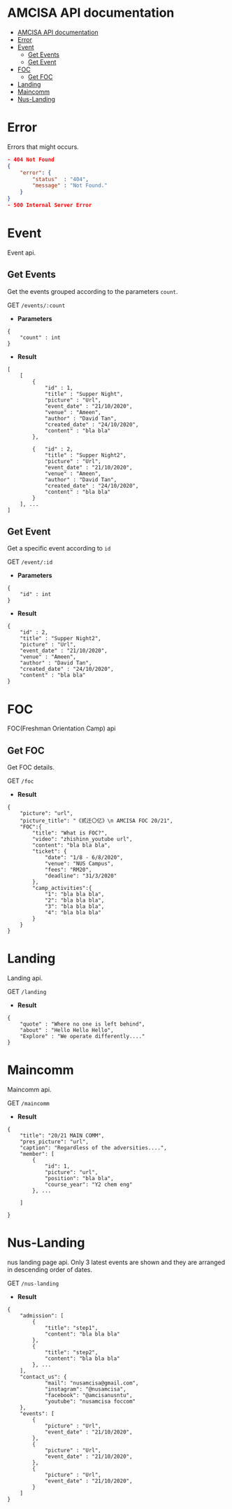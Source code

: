 # AMCISA API documentation
- [AMCISA API documentation](#amcisa-api-documentation)
- [Error](#error)
- [Event](#event)
  - [Get Events](#get-events)
  - [Get Event](#get-event)
- [FOC](#foc)
  - [Get FOC](#get-foc)
- [Landing](#landing)
- [Maincomm](#maincomm)
- [Nus-Landing](#nus-landing)

# Error
Errors that might occurs.

```json
- 404 Not Found
{
	"error": {
		"status"  : "404",
		"message" : "Not Found."
	}
}
- 500 Internal Server Error
```

# Event
Event api.

## Get Events

Get the events grouped according to the parameters `count`.

GET `/events/:count`

* **Parameters**
  
```{json}
{
    "count" : int
}
```

* **Result**

```{json}
[
    [
        {   
            "id" : 1,
            "title" : "Supper Night",
            "picture" : "Url",
            "event_date" : "21/10/2020",
            "venue" : "Ameen",
            "author" : "David Tan",
            "created_date" : "24/10/2020",
            "content" : "bla bla"
        },
        
        {   "id" : 2,
            "title" : "Supper Night2",
            "picture" : "Url",
            "event_date" : "21/10/2020",
            "venue" : "Ameen",
            "author" : "David Tan",
            "created_date" : "24/10/2020",
            "content" : "bla bla"
        }
    ], ...
]
```

## Get Event

Get a specific event according to `id`

GET `/event/:id`

* **Parameters**

```{json}
{
    "id" : int
}
```

* **Result**

```{json}
{
    "id" : 2,
    "title" : "Supper Night2",
    "picture" : "Url",
    "event_date" : "21/10/2020",
    "venue" : "Ameen",
    "author" : "David Tan",
    "created_date" : "24/10/2020",
    "content" : "bla bla"
}
```

# FOC
FOC(Freshman Orientation Camp) api

## Get FOC

Get FOC details.

GET `/foc`

* **Result**
  
```{json}
{
    "picture": "url",
    "picture_title": "《贰迁〇亿》\n AMCISA FOC 20/21",
    "FOC":{
        "title": "What is FOC?",
        "video": "zhishinn_youtube url",
        "content": "bla bla bla",
        "ticket": {
            "date": "1/8 - 6/8/2020",
            "venue": "NUS Campus",
            "fees": "RM20",
            "deadline": "31/3/2020"
        },
        "camp_activities":{
            "1": "bla bla bla",
            "2": "bla bla bla",
            "3": "bla bla bla",
            "4": "bla bla bla"
        }
    }   
}
```

# Landing
Landing api.

GET `/landing`

* **Result**

```{json}
{
    "quote" : "Where no one is left behind",
    "about" : "Hello Hello Hello",
    "Explore" : "We operate differently...."
}
```

# Maincomm
Maincomm api.

GET `/maincomm`

* **Result**


```{json}
{
    "title": "20/21 MAIN COMM",
    "pres_picture": "url",
    "caption": "Regardless of the adversities....",
    "member": [
        {
            "id": 1,
            "picture": "url",
            "position": "bla bla",
            "course_year": "Y2 chem eng"
        }, ...
        
    ]
    
}
```

# Nus-Landing
nus landing page api. Only 3 latest events are shown and they are arranged in descending order of dates.

GET `/nus-landing`

* **Result**

```{json}
{
    "admission": [
        {
            "title": "step1",
            "content": "bla bla bla"
        }, 
        {
            "title": "step2",
            "content": "bla bla bla"
        }, ...
    ],
    "contact_us": {
            "mail": "nusamcisa@gmail.com",
            "instagram": "@nusamcisa",
            "facebook": "@amcisanusntu",
            "youtube": "nusamcisa foccom"
    },
    "events": [
        {   
            "picture" : "Url",
            "event_date" : "21/10/2020",
        },
        {   
            "picture" : "Url",
            "event_date" : "21/10/2020",
        },
        {   
            "picture" : "Url",
            "event_date" : "21/10/2020",
        }
    ]
}
```
